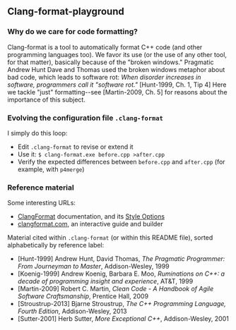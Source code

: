 ## Clang-format-playground

### Why do we care for code formatting?

Clang-format is a tool to automatically format C++ code (and other programming languages too). We favor its use (or the use of any other tool, for that matter), basically because of the "broken windows." Pragmatic Andrew Hunt Dave and Thomas used the broken windows metaphor about bad code, which leads to software rot: _When disorder increases in software, programmers call it "software rot."_ [Hunt-1999, Ch. 1, Tip 4] Here we tackle "just" formatting--see [Martin-2009, Ch. 5] for reasons about the importance of this subject.

### Evolving the configuration file `.clang-format`

I simply do this loop:
- Edit `.clang-format` to revise or extend it
- Use it: `$ clang-format.exe before.cpp >after.cpp`
- Verify the expected differences between `before.cpp` and `after.cpp` (for example, with `p4merge`)

### Reference material

Some interesting URLs:

- [ClangFormat](https://clang.llvm.org/docs/ClangFormat.html) documentation, and its [Style Options](https://clang.llvm.org/docs/ClangFormatStyleOptions.html)
- [clangformat.com](https://clangformat.com/), an interactive guide and builder

Material cited within `.clang-format` (or within this README file), sorted alphabetically by reference label:

- [Hunt-1999] Andrew Hunt, David Thomas, _The Pragmatic Programmer: From Journeyman to Master_, Addison-Wesley, 1999
- [Koenig-1999] Andrew Koenig, Barbara E. Moo, _Ruminations on C++: a decade of programming insight and experience_, AT&T, 1999
- [Martin-2009] Robert C. Martin, _Clean Code - A Handbook of Agile Software Craftsmanship_, Prentice Hall, 2009
- [Stroustrup-2013] Bjarne Stroustrup, _The C++ Programming Language, Fourth Edition_, Addison-Wesley, 2013
- [Sutter-2001] Herb Sutter, _More Exceptional C++_, Addison-Wesley, 2001
